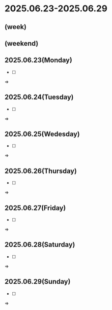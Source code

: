 # 2025.06.23-2025.06.29
(week)
- 

(weekend)
- 

## 2025.06.23(Monday)
- [ ] 
=> 

## 2025.06.24(Tuesday)
- [ ] 
=> 

## 2025.06.25(Wedesday)
- [ ] 
=> 

## 2025.06.26(Thursday)
- [ ] 
=> 

## 2025.06.27(Friday)
- [ ] 
=> 

## 2025.06.28(Saturday)
- [ ] 
=> 

## 2025.06.29(Sunday)
- [ ] 
=> 
